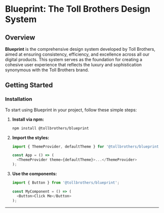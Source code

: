 # Blueprint: The Toll Brothers Design System

## Overview

**Blueprint** is the comprehensive design system developed by Toll Brothers, aimed at ensuring consistency, efficiency, and excellence across all our digital products. This system serves as the foundation for creating a cohesive user experience that reflects the luxury and sophistication synonymous with the Toll Brothers brand.

## Getting Started

### Installation

To start using Blueprint in your project, follow these simple steps:

1. **Install via npm:**

   ```bash
   npm install @tollbrothers/blueprint
   ```

2. **Import the styles:**

   ```javascript
   import { ThemeProvider, defaultTheme } for '@tollbrothers/blueprint';

   const App = () => (
     <ThemeProvider theme={defaultTheme}>...</ThemeProvider>
   );
   ```

3. **Use the components:**

   ```javascript
   import { Button } from '@tollbrothers/blueprint';

   const MyComponent = () => (
     <Button>Click Me</Button>
   );
   ```

---
